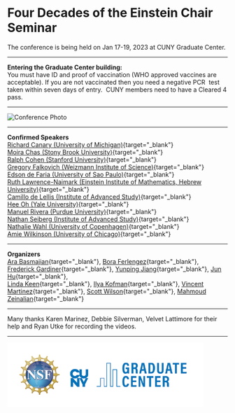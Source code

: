 # Four Decades of the Einstein Chair Seminar

The conference is being held on Jan 17-19, 2023 at CUNY Graduate Center.

---

**Entering the Graduate Center building:**  
You must have ID and proof of vaccination (WHO approved vaccines are acceptable). If you are not vaccinated then you need a negative PCR  test taken within seven days of entry.  CUNY members need to have a Cleared 4 pass.

---

![Conference Photo](./assets/conference_photo.jpg)

---

**Confirmed Speakers**  
[Richard Canary (University of Michigan)](http://www.math.lsa.umich.edu/~canary/){target="_blank"}  
[Moira Chas (Stony Brook University)](http://www.math.stonybrook.edu/~moira/){target="_blank"}  
[Ralph Cohen (Stanford University)](http://math.stanford.edu/~ralph/){target="_blank"}   
[Gregory Falkovich (Weizmann Institute of Science)](https://www.weizmann.ac.il/complex/falkovich/home){target="_blank"}  
[Edson de Faria (University of Sao Paulo)](https://www.ime.usp.br/~edson/edson.html){target="_blank"}  
[Ruth Lawrence-Naimark (Einstein Institute of Mathematics, Hebrew University)](https://math.huji.ac.il/~ruthel/){target="_blank"}  
[Camillo de Lellis (Institute of Advanced Study)](https://www.math.ias.edu/delellis/node/1){target="_blank"}  
[Hee Oh (Yale University)](https://gauss.math.yale.edu/~ho2/){target="_blank"}  
[Manuel Rivera (Purdue University)](https://riveramanuel.com/){target="_blank"}  
[Nathan Seiberg (Institute of Advanced Study)](https://www.ias.edu/scholars/seiberg){target="_blank"}  
[Nathalie Wahl (University of Copenhagen)](http://web.math.ku.dk/~wahl/){target="_blank"}   
[Amie Wilkinson (University of Chicago)](https://math.uchicago.edu/~wilkinso/){target="_blank"} 

---

**Organizers**  
[Ara Basmajian](https://sites.google.com/view/basmajian/home){target="_blank"}, [Bora Ferlengez](mailto:bora.ferlengez@gmail.com){target="_blank"}, [Frederick Gardiner](http://userhome.brooklyn.cuny.edu/gardiner/){target="_blank"}, [Yunping Jiang](http://qcpages.qc.cuny.edu/~yjiang/){target="_blank"}, [Jun Hu](http://userhome.brooklyn.cuny.edu/junhu/){target="_blank"},  
[Linda Keen](http://comet.lehman.cuny.edu/keenl/){target="_blank"}, [Ilya Kofman](https://www.math.csi.cuny.edu/~ikofman/){target="_blank"}, [Vincent Martinez](http://math.hunter.cuny.edu/vmartine/){target="_blank"}, [Scott Wilson](https://qcpages.qc.cuny.edu/~swilson/){target="_blank"}, [Mahmoud Zeinalian](https://www.zeinalian.com/){target="_blank"}  

---

Many thanks Karen Marinez, Debbie Silverman, Velvet Lattimore for their help and Ryan Utke for recording the videos.

---

<img title="" src="./assets/logos.png" alt="" width="448" data-align="left">
